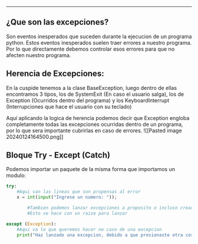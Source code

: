 
---
## **¿Que son las excepciones?**

Son eventos inesperados que suceden durante la ejecucion de un programa python. Estos eventos inesperados suelen traer errores a nuestro programa. Por lo que directamente debemos controlar esos errores para que no afecten nuestro programa.

## **Herencia de Excepciones:**

En la cuspide tenemos a la clase BaseException, luego dentro de ellas encontramos 3 tipos, los de SystemExit (En caso el usuario salga), los de Exception (Ocurridos dentro del programa) y los KeyboardInterrupt (Interrupciones que hace el usuario con su teclado)

Aquí aplicando la logica de herencia podemos decir que Exception engloba completamente todas las excepciones ocurridas dentro de un programa, por lo que sera importante cubrirlas en caso de errores.
![[Pasted image 20240124164500.png]]
## **Bloque Try - Except (Catch)**

Podemos importar un paquete de la misma forma que importamos un modulo:

```python
try:
    #Aqui van las lineas que son propensas al error
    x = int(input("Ingrese un numero: ")); 

		#Tambien podemos lanzar excepciones a proposito o incluso crear las nuestras para validar datos
		#Esto se hace con un raise para lanzar    

except (Exception):
	#Aqui va lo que queremos hacer ne caso de una excepcion
    print("Haz lanzado una excepcion, debido a que presionaste otra cosa o simplemente tu dato no es entero")
```
